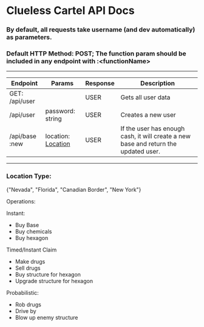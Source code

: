 # Clueless Cartel API Docs

### **By default, all requests take username (and dev automatically) as parameters.**

### Default HTTP Method: POST; The function param should be included in any endpoint with :\<functionName>  

---

| Endpoint | Params | Response | Description |
|---|---|---|---|
| GET: /api/user |  | USER | Gets all user data |
| /api/user | password: string | USER | Creates a new user |
| /api/base :new | location: [Location](#location-type) | USER | If the user has enough cash, it will create a new base and return the updated user. |

---

### Location Type: 
{"Nevada", "Florida", "Canadian Border", "New York"}


Operations:

Instant:
* Buy Base
* Buy chemicals
* Buy hexagon


Timed/Instant Claim
* Make drugs
* Sell drugs
* Buy structure for hexagon
* Upgrade structure for hexagon

Probabilistic:
* Rob drugs
* Drive by
* Blow up enemy structure
